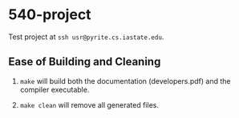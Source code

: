 # 540-project

Test project at `ssh usr@pyrite.cs.iastate.edu`.

## Ease of Building and Cleaning

1. `make` will build both the documentation (developers.pdf) and the compiler executable.

2. `make clean` will remove all generated files.